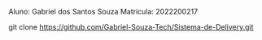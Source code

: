 Aluno: Gabriel dos Santos Souza
Matricula: 2022200217

git clone https://github.com/Gabriel-Souza-Tech/Sistema-de-Delivery.git
